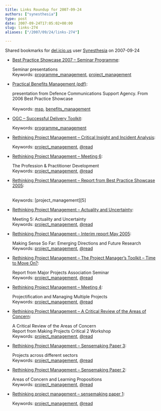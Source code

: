 ```yaml
---
title: Links Roundup for 2007-09-24
authors: ["synesthesia"]
type: post
date: 2007-09-24T17:05:02+00:00
slug: links-274 
aliases: ["/2007/09/24/links-274"]

---
```

Shared bookmarks for [del.icio.us][1] user  [Synesthesia][2] on 2007-09-24

  * [Best Practice Showcase 2007 &#8211; Seminar Programme][3]:
  
    Seminar presentations    
    Keywords: [programme_management][4], [project_management][5]
  * [Practical Benefits Management (pdf)][6]:
  
    presentation from Defence Communications Support Agency. From 2006 Best Practice Showcase<br>    
    Keywords: [msp][7], [benefits_management][8]
  * [OGC &#8211; Successful Delivery Toolkit][9]:
  
       
    Keywords: [programme_management][4]
  * [Rethinking Project Management &#8211; Critical Insight and Incident Analysis][10]:
  
       
    Keywords: [project_management][5], [@read][11]
  * [Rethinking Project Management &#8211; Meeting 6][12]:
  
    The Profession & Practitioner Development   
    Keywords: [project_management][5], [@read][11]
  * [Rethinking Project Management &#8211; Report from Best Practice Showcase 2005][13]:
  
    <br>    
    Keywords: [project_management][5]
  * [Rethinking Project Management &#8211; Actuality and Uncertainty][14]:
  
    Meeting 5: Actuality and Uncertainty   
    Keywords: [project_management][5], [@read][11]
  * [Rethinking Project Management &#8211; Interim report May 2005][15]:
  
    Making Sense So Far: Emerging Directions and Future Research   
    Keywords: [project_management][5], [@read][11]
  * [Rethinking Project Management &#8211; The Project Manager&#8217;s Toolkit &#8211; Time to Move On?][16]:
  
    Report from Major Projects Association Seminar   
    Keywords: [project_management][5], [@read][11]
  * [Rethinking Project Management &#8211; Meeting 4][17]:
  
    Projectification and Managing Multiple Projects   
    Keywords: [project_management][5], [@read][11]

<!--more-->

  * [Rethinking Project Management &#8211; A Critical Review of the Areas of Concern][18]:
  
    A Critical Review of the Areas of Concern<br>Report from Making Projects Critical 2 Workshop   
    Keywords: [project_management][5], [@read][11]
  * [Rethinking Project Management &#8211; Sensemaking Paper 3][19]:
  
    Projects across different sectors   
    Keywords: [project_management][5], [@read][11]
  * [Rethinking Project Management &#8211; Sensemaking Paper 2][20]:
  
    Areas of Concern and Learning Propositions   
    Keywords: [project_management][5], [@read][11]
  * [Rethinking project management &#8211; sensemaking paper 1][21]:
  
       
    Keywords: [project_management][5], [@read][11]

 [1]: https://del.icio.us/
 [2]: https://del.icio.us/synesthesia
 [3]: https://www.subjectmatters.co.uk/bestpractice/2007/seminar_prog/index.htm "https://www.subjectmatters.co.uk/bestpractice/2007/seminar_prog/index.htm"
 [4]: https://del.icio.us/synesthesia/programme_management
 [5]: https://del.icio.us/synesthesia/project_management
 [6]: https://www.subjectmatters.co.uk/bestpractice/2006/seminar_prog/presentations/SEM%20Alan%20Ferguson.pdf "https://www.subjectmatters.co.uk/bestpractice/2006/seminar_prog/presentations/SEM%20Alan%20Ferguson.pdf"
 [7]: https://del.icio.us/synesthesia/msp
 [8]: https://del.icio.us/synesthesia/benefits_management
 [9]: https://www.ogc.gov.uk/resource_toolkit.asp "https://www.ogc.gov.uk/resource_toolkit.asp"
 [10]: https://www.mace.manchester.ac.uk/project/research/management/rethinkpm/pdf/papers/critical_insights.pdf "https://www.mace.manchester.ac.uk/project/research/management/rethinkpm/pdf/papers/critical_insights.pdf"
 [11]: https://del.icio.us/synesthesia/@read
 [12]: https://www.mace.manchester.ac.uk/project/research/management/rethinkpm/pdf/papers/sp6.pdf "https://www.mace.manchester.ac.uk/project/research/management/rethinkpm/pdf/papers/sp6.pdf"
 [13]: https://www.mace.manchester.ac.uk/project/research/management/rethinkpm/pdf/papers/bestpracshow05.pdf "https://www.mace.manchester.ac.uk/project/research/management/rethinkpm/pdf/papers/bestpracshow05.pdf"
 [14]: https://www.mace.manchester.ac.uk/project/research/management/rethinkpm/pdf/papers/actuality_uncertainty.pdf "https://www.mace.manchester.ac.uk/project/research/management/rethinkpm/pdf/papers/actuality_uncertainty.pdf"
 [15]: https://www.mace.manchester.ac.uk/project/research/management/rethinkpm/pdf/papers/report.pdf "https://www.mace.manchester.ac.uk/project/research/management/rethinkpm/pdf/papers/report.pdf"
 [16]: https://www.mace.manchester.ac.uk/project/research/management/rethinkpm/pdf/papers/mpareport.pdf "https://www.mace.manchester.ac.uk/project/research/management/rethinkpm/pdf/papers/mpareport.pdf"
 [17]: https://www.mace.manchester.ac.uk/project/research/management/rethinkpm/pdf/papers/sp4proj.pdf "https://www.mace.manchester.ac.uk/project/research/management/rethinkpm/pdf/papers/sp4proj.pdf"
 [18]: https://www.mace.manchester.ac.uk/project/research/management/rethinkpm/pdf/papers/mpc2rep.pdf "https://www.mace.manchester.ac.uk/project/research/management/rethinkpm/pdf/papers/mpc2rep.pdf"
 [19]: https://www.mace.manchester.ac.uk/project/research/management/rethinkpm/pdf/papers/sp3projects.pdf "https://www.mace.manchester.ac.uk/project/research/management/rethinkpm/pdf/papers/sp3projects.pdf"
 [20]: https://www.mace.manchester.ac.uk/project/research/management/rethinkpm/pdf/papers/sp2focus.pdf "https://www.mace.manchester.ac.uk/project/research/management/rethinkpm/pdf/papers/sp2focus.pdf"
 [21]: https://www.mace.manchester.ac.uk/project/research/management/rethinkpm/pdf/papers/context.pdf "https://www.mace.manchester.ac.uk/project/research/management/rethinkpm/pdf/papers/context.pdf"